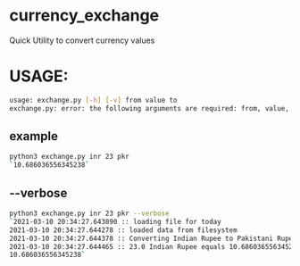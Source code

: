 # currency_exchange
Quick Utility to convert currency values

# USAGE:
```bash
usage: exchange.py [-h] [-v] from value to
exchange.py: error: the following arguments are required: from, value, to
```
## example
```bash
python3 exchange.py inr 23 pkr
`10.686036556345238`
```
## --verbose

```bash
python3 exchange.py inr 23 pkr --verbose
`2021-03-10 20:34:27.643890 :: loading file for today
2021-03-10 20:34:27.644278 :: loaded data from filesystem
2021-03-10 20:34:27.644378 :: Converting Indian Rupee to Pakistani Rupee
2021-03-10 20:34:27.644465 :: 23.0 Indian Rupee equals 10.686036556345238 Indian Rupee
10.686036556345238`
```
